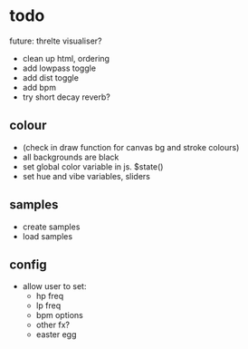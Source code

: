 # todo

future: threlte visualiser?

<!-- todo -->

- clean up html, ordering
- add lowpass toggle
- add dist toggle
- add bpm
- try short decay reverb?

## colour

- (check in draw function for canvas bg and stroke colours)
- all backgrounds are black
- set global color variable in js. $state()
- set hue and vibe variables, sliders

## samples

- create samples
- load samples

## config

- allow user to set:
  - hp freq
  - lp freq
  - bpm options
  - other fx?
  - easter egg
